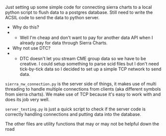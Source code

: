 Just setting up some simple code for connecting sierra charts to a local python script to flush data to a postgres database. Still need to write the ACSIL code to send the data to python server.


- Why do this? 
- - Well I'm cheap and don't want to pay for another data API when I already pay for data through Sierra Charts. 
- Why not use DTC? 
- - DTC doesn't let you stream CME group data so we have to be creative. I could setup something to parse scid files but I don't need tick-by-tick data so I decided to set up a simple TCP network to send data.   

`sierra_nw_connection.py` is the server side of things, it makes use of multi threading to handle multiple connections from clients (aka different symbols from sierra charts). We make use of TCP because it's easy to work with and does its job very well.

`server_testing.py` is just a quick script to check if the server code is correctly handling connections and putting data into the database. 

The other files are utility functions that may or may not be helpful down the road